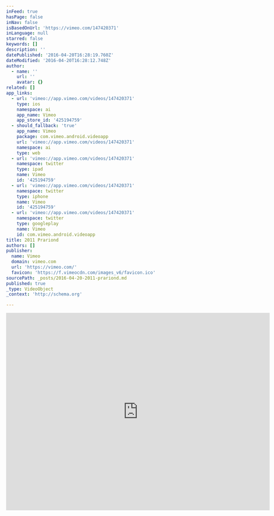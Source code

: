 ```yaml
---
inFeed: true
hasPage: false
inNav: false
isBasedOnUrl: 'https://vimeo.com/147420371'
inLanguage: null
starred: false
keywords: []
description: ''
datePublished: '2016-04-20T16:28:19.760Z'
dateModified: '2016-04-20T16:28:12.748Z'
author:
  - name: ''
    url: ''
    avatar: {}
related: []
app_links:
  - url: 'vimeo://app.vimeo.com/videos/147420371'
    type: ios
    namespace: ai
    app_name: Vimeo
    app_store_id: '425194759'
  - should_fallback: 'true'
    app_name: Vimeo
    package: com.vimeo.android.videoapp
    url: 'vimeo://app.vimeo.com/videos/147420371'
    namespace: ai
    type: web
  - url: 'vimeo://app.vimeo.com/videos/147420371'
    namespace: twitter
    type: ipad
    name: Vimeo
    id: '425194759'
  - url: 'vimeo://app.vimeo.com/videos/147420371'
    namespace: twitter
    type: iphone
    name: Vimeo
    id: '425194759'
  - url: 'vimeo://app.vimeo.com/videos/147420371'
    namespace: twitter
    type: googleplay
    name: Vimeo
    id: com.vimeo.android.videoapp
title: 2011 Prariond
authors: []
publisher:
  name: Vimeo
  domain: vimeo.com
  url: 'https://vimeo.com/'
  favicon: 'https://f.vimeocdn.com/images_v6/favicon.ico'
sourcePath: _posts/2016-04-20-2011-prariond.md
published: true
_type: VideoObject
_context: 'http://schema.org'

---
```

<iframe src="https://cdn.embedly.com/widgets/media.html?src=https%3A%2F%2Fplayer.vimeo.com%2Fvideo%2F147420371&amp;url=https%3A%2F%2Fvimeo.com%2F147420371&amp;image=http%3A%2F%2Fi.vimeocdn.com%2Fvideo%2F546079383_640.jpg&amp;key=b7d04c9b404c499eba89ee7072e1c4f7&amp;type=text%2Fhtml&amp;schema=vimeo" width="720" height="540" scrolling="no" frameborder="0" allowfullscreen="" style=""></iframe>